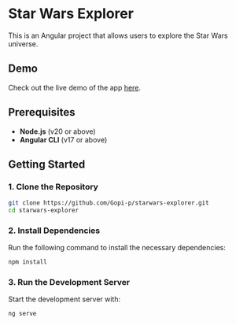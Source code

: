 # Star Wars Explorer

This is an Angular project that allows users to explore the Star Wars universe.

## Demo

Check out the live demo of the app [here](https://starwars-gopi.netlify.app/people).

## Prerequisites

- **Node.js** (v20 or above)
- **Angular CLI** (v17 or above)

## Getting Started

### 1. Clone the Repository

```bash
git clone https://github.com/Gopi-p/starwars-explorer.git
cd starwars-explorer
```

### 2. Install Dependencies

Run the following command to install the necessary dependencies:

```bash
npm install
```

### 3. Run the Development Server

Start the development server with:

```bash
ng serve
```
